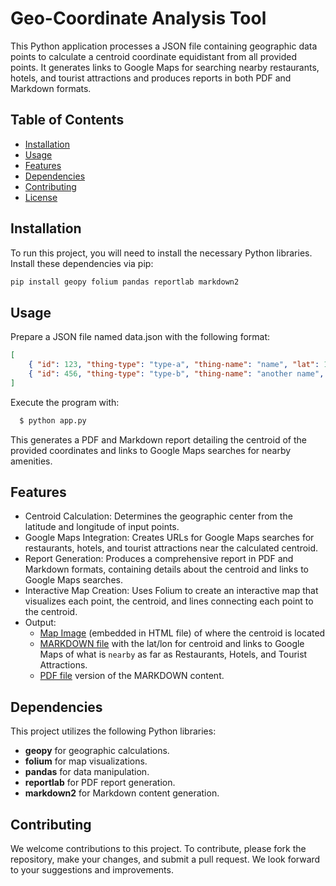 # Geo-Coordinate Analysis Tool

This Python application processes a JSON file containing geographic data points to calculate a centroid coordinate equidistant from all provided points. It generates links to Google Maps for searching nearby restaurants, hotels, and tourist attractions and produces reports in both PDF and Markdown formats.

## Table of Contents

- [Installation](#installation)
- [Usage](#usage)
- [Features](#features)
- [Dependencies](#dependencies)
- [Contributing](#contributing)
- [License](#license)

## Installation

To run this project, you will need to install the necessary Python libraries. Install these dependencies via pip:

```bash
pip install geopy folium pandas reportlab markdown2
```

## Usage
Prepare a JSON file named data.json with the following format:

```json
[
    { "id": 123, "thing-type": "type-a", "thing-name": "name", "lat": 12.345, "lon": 67.890 },
    { "id": 456, "thing-type": "type-b", "thing-name": "another name", "lat": 23.456, "lon": 78.901 }
]
```

Execute the program with:
```bash
  $ python app.py
```

This generates a PDF and Markdown report detailing the centroid of the provided coordinates and links to Google Maps searches for nearby amenities.

## Features
- Centroid Calculation: Determines the geographic center from the latitude and longitude of input points.
- Google Maps Integration: Creates URLs for Google Maps searches for restaurants, hotels, and tourist attractions near the calculated centroid.
- Report Generation: Produces a comprehensive report in PDF and Markdown formats, containing details about the centroid and links to Google Maps searches.
- Interactive Map Creation: Uses Folium to create an interactive map that visualizes each point, the centroid, and lines connecting each point to the centroid.
- Output:
  - [Map Image](./assets/map-output.png) (embedded in HTML file) of where the centroid is located
  - [MARKDOWN file](./assets/markdown-output.png) with the lat/lon for centroid and links to Google Maps of what is `nearby` as far as Restaurants, Hotels, and Tourist Attractions.
  - [PDF file](./assets/pdf-output.png) version of the MARKDOWN content.

## Dependencies
This project utilizes the following Python libraries:

- **geopy** for geographic calculations.
- **folium** for map visualizations.
- **pandas** for data manipulation.
- **reportlab** for PDF report generation.
- **markdown2** for Markdown content generation.

## Contributing
We welcome contributions to this project. To contribute, please fork the repository, make your changes, and submit a pull request. We look forward to your suggestions and improvements.
